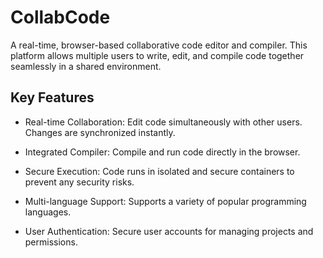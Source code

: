 # CollabCode 
A real-time, browser-based collaborative code editor and compiler. This platform allows multiple users to write, edit, and compile code together seamlessly in a shared environment.

## Key Features
- Real-time Collaboration: Edit code simultaneously with other users. Changes are synchronized instantly.

- Integrated Compiler: Compile and run code directly in the browser.

- Secure Execution: Code runs in isolated and secure containers to prevent any security risks.

- Multi-language Support: Supports a variety of popular programming languages.

- User Authentication: Secure user accounts for managing projects and permissions.
